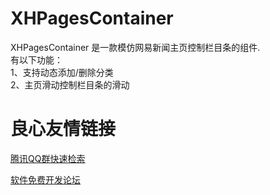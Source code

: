 XHPagesContainer
================

XHPagesContainer 是一款模仿网易新闻主页控制栏目条的组件.       
有以下功能：      
1、支持动态添加/删除分类       
2、主页滑动控制栏目条的滑动 


 # 良心友情链接

[腾讯QQ群快速检索](http://u.720life.cn/s/8cf73f7c)

[软件免费开发论坛](http://u.720life.cn/s/bbb01dc0)